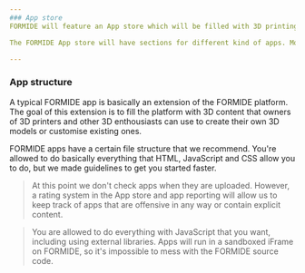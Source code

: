 ```yaml
---
### App store
FORMIDE will feature an App store which will be filled with 3D printing related applications. These apps are created by the community (you!) or certified PRINTR developers.

The FORMIDE App store will have sections for different kind of apps. Most apps will run in your browser and you can directly print content from them to your own 3D printer or to a facilitator. Other apps might be desktop apps that you have to download or 3rd party websites that you can open in your browser.

---
```


### App structure
A typical FORMIDE app is basically an extension of the FORMIDE platform. The goal of this extension is to fill the platform with 3D content that owners of 3D printers and other 3D enthousiasts can use to create their own 3D models or customise existing ones.

FORMIDE apps have a certain file structure that we recommend. You're allowed to do basically everything that HTML, JavaScript and CSS allow you to do, but we made guidelines to get you started faster.

> At this point we don't check apps when they are uploaded. However, a rating system in the App store and app reporting will allow us to keep track of apps that are offensive in any way or contain explicit content.

> You are allowed to do everything with JavaScript that you want, including using external libraries. Apps will run in a sandboxed iFrame on FORMIDE, so it's impossible to mess with the FORMIDE source code.
